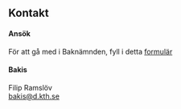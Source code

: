 ## Kontakt

#### Ansök

För att gå med i Baknämnden, fyll i detta [formulär](https://forms.gle/XuBLY9kMRRHXRBZv6)

#### Bakis

Filip Ramslöv</br>
[bakis@d.kth.se](mailto:bakis@d.kth.se)